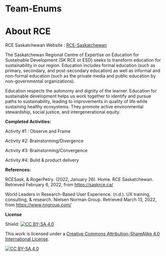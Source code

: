 # Team-Enums

# About RCE

RCE Saskatchewan  Website : [RCE-Saskatchewan](https://saskrce.ca/)

The Saskatchewan Regional Centre of Expertise on Education for Sustainable Development (SK RCE or ESD) seeks to transform education for sustainability in our region. Education includes formal education (such as primary, secondary, and post-secondary education) as well as informal and non-formal education (such as the private media and public education by non-governmental organizations). 

Education respects the autonomy and dignity of the learner. Education for sustainable development helps us work together to identify and pursue paths to sustainability, leading to improvements in quality of life while sustaining healthy ecosystems. They promote active environmental stewardship, social justice, and intergenerational equity.

**Completed Activities:**

Activity #1 : Observe and Frame

Activity #2: Brainstorming/Divergence

Activity #3: Brainstorming/Convergence

Activity #4: Build & product delivery

**References:**

RCESask, & RogerPetry. (2022, January 26). Home. RCE Saskatchewan. Retrieved February 6, 2022, from https://saskrce.ca/ 

World Leaders in Research-Based User Experience. (n.d.). UX training, consulting, &amp; research. Nielsen Norman Group. Retrieved March 13, 2022, from https://www.nngroup.com/ 

**License**

Shield: [![CC BY-SA 4.0][cc-by-sa-shield]][cc-by-sa]

This work is licensed under a
[Creative Commons Attribution-ShareAlike 4.0 International License][cc-by-sa].

[![CC BY-SA 4.0][cc-by-sa-image]][cc-by-sa]

[cc-by-sa]: http://creativecommons.org/licenses/by-sa/4.0/
[cc-by-sa-image]: https://licensebuttons.net/l/by-sa/4.0/88x31.png
[cc-by-sa-shield]: https://img.shields.io/badge/License-CC%20BY--SA%204.0-lightgrey.svg
